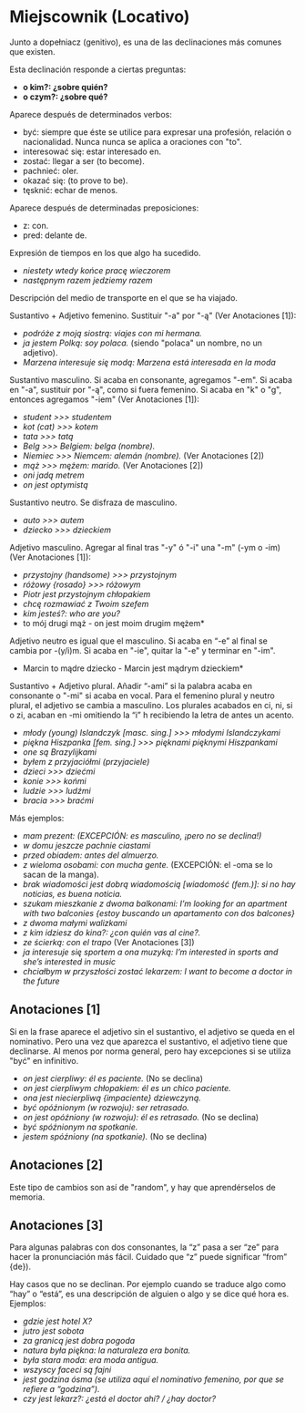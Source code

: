 Miejscownik (Locativo)
======================

Junto a dopełniacz (genitivo), es una de las declinaciones más comunes que
existen.

Esta declinación responde a ciertas preguntas:
* **o kim?: ¿sobre quién?**
* **o czym?: ¿sobre qué?**

Aparece después de determinados verbos:
* być: siempre que éste se utilice para expresar una profesión, relación o
  nacionalidad. Nunca nunca se aplica a oraciones con "to".
* interesować się: estar interesado en.
* zostać: llegar a ser (to become).
* pachnieć: oler.
* okazać się: (to prove to be).
* tęsknić: echar de menos.

Aparece después de determinadas preposiciones:
* z: con.
* pred: delante de.

Expresión de tiempos en los que algo ha sucedido.
* *niestety wtedy końce pracę wieczorem*
* *następnym razem jedziemy razem*

Descripción del medio de transporte en el que se ha viajado.

Sustantivo + Adjetivo femenino. Sustituir "-a" por "-ą" (Ver Anotaciones [1]):
* *podróże z moją siostrą: viajes con mi hermana.*
* *ja jestem Polką: soy polaca.* (siendo "polaca" un nombre, no un adjetivo).
* *Marzena interesuje się modą: Marzena está interesada en la moda*

Sustantivo masculino. Si acaba en consonante, agregamos "-em". Si acaba en "-a",
sustituir por "-ą", como si fuera femenino. Si acaba en "k" o "g", entonces
agregamos "-iem" (Ver Anotaciones [1]):
* *student >>> studentem*
* *kot (cat) >>> kotem*
* *tata >>> tatą*
* *Belg >>> Belgiem: belga (nombre).*
* *Niemiec >>> Niemcem: alemán (nombre).* (Ver Anotaciones [2])
* *mąż >>> mężem: marido.* (Ver Anotaciones [2])
* *oni jadą metrem*
* *on jest optymistą*

Sustantivo neutro. Se disfraza de masculino.
* *auto >>> autem*
* *dziecko >>> dzieckiem*

Adjetivo masculino. Agregar al final tras "-y" ó "-i" una "-m" (-ym o -im)
(Ver Anotaciones [1]):
* *przystojny (handsome) >>> przystojnym*
* *różowy {rosado} >>> różowym*
* *Piotr jest przystojnym chłopakiem*
* *chcę rozmawiać z Twoim szefem*
* *kim jesteś?: who are you?*
* to mój drugi mąż - on jest moim drugim mężem*

Adjetivo neutro es igual que el masculino. Si acaba en “-e” al final se cambia
por -(y/i)m. Si acaba en "-ie", quitar la "-e" y terminar en "-im".
* Marcin to mądre dziecko - Marcin jest mądrym dzieckiem*

Sustantivo + Adjetivo plural. Añadir “-ami” si la palabra acaba en consonante o
"-mi" si acaba en vocal. Para el femenino plural y neutro plural, el adjetivo se
cambia a masculino. Los plurales acabados en ci, ni, si o zi, acaban en -mi
omitiendo la “i” h recibiendo la letra de antes un acento.
* *młody (young) Islandczyk [masc. sing.] >>> młodymi Islandczykami*
* *piękna Hiszpanka [fem. sing.] >>> pięknami pięknymi Hiszpankami*
* *one są Brazylijkami*
* *byłem z przyjaciółmi (przyjaciele)*
* *dzieci >>> dziećmi*
* *konie >>> końmi*
* *ludzie >>> ludźmi*
* *bracia >>> braćmi*

Más ejemplos:
* *mam prezent: (EXCEPCIÓN: es masculino, ¡pero no se declina!)*
* *w domu jeszcze pachnie ciastami*
* *przed obiadem: antes del almuerzo.*
* *z wieloma osobami: con mucha gente.* (EXCEPCIÓN: el -oma se
  lo sacan de la manga).
* *brak wiadomości jest dobrą wiadomością [wiadomość (fem.)]: si no hay
  noticias, es buena noticia.*
* *szukam mieszkanie z dwoma balkonami: I’m looking for an apartment with two
  balconies {estoy buscando un apartamento con dos balcones}*
* *z dwoma małymi walizkami*
* *z kim idziesz do kina?: ¿con quién vas al cine?.*
* *ze ścierką: con el trapo* (Ver Anotaciones [3])
* *ja interesuje się sportem a ona muzyką: I’m interested in sports and
  she’s interested in music*
* *chciałbym w przyszłości zostać lekarzem: I want to become a doctor in the
  future*

Anotaciones [1]
---------------

Si en la frase aparece el adjetivo sin el sustantivo, el adjetivo se queda en el
nominativo. Pero una vez que aparezca el sustantivo, el adjetivo tiene que
declinarse. Al menos por norma general, pero hay excepciones si se utiliza "być"
en infinitivo.
* *on jest cierpliwy: él es paciente.* (No se declina)
* *on jest cierpliwym chłopakiem: él es un chico paciente.*
* *ona jest niecierpliwą {impaciente} dziewczyną.*
* *być opóźnionym (w rozwoju): ser retrasado.*
* *on jest opóźniony (w rozwoju): él es retrasado.* (No se declina)
* *być spóźnionym na spotkanie.*
* *jestem spóźniony (na spotkanie).* (No se declina)


Anotaciones [2]
---------------

Este tipo de cambios son así de "random", y hay que aprendérselos de memoria.

Anotaciones [3]
---------------

Para algunas palabras con dos consonantes, la “z” pasa a ser “ze” para hacer la
pronunciación más fácil. Cuidado que “z” puede significar “from” {de}).

Hay casos que no se declinan. Por ejemplo cuando se traduce algo como “hay” o
“está”, es una descripción de alguien o algo y se dice qué hora es. Ejemplos:

* *gdzie jest hotel X?*
* *jutro jest sobota*
* *za granicą jest dobra pogoda*
* *natura była piękna: la naturaleza era bonita.*
* *była stara moda: era moda antigua.*
* *wszyscy faceci są fajni*
* *jest godzina ósma (se utiliza aquí el nominativo femenino, por que se
  refiere a “godzina”).*
* *czy jest lekarz?: ¿está el doctor ahí? / ¿hay doctor?*

